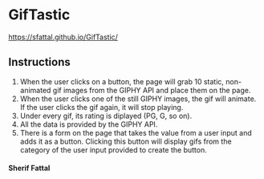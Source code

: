 # GifTastic

https://sfattal.github.io/GifTastic/

## Instructions

1. When the user clicks on a button, the page will grab 10 static, non-animated gif images from the GIPHY API and place them on the page.
2. When the user clicks one of the still GIPHY images, the gif will animate. If the user clicks the gif again, it will stop playing.
3. Under every gif, its rating is diplayed (PG, G, so on).
4. All the data is provided by the GIPHY API.
5. There is a form on the page that takes the value from a user input and adds it as a button. Clicking this button will display gifs from the category of the user input provided to create the button.

#### Sherif Fattal